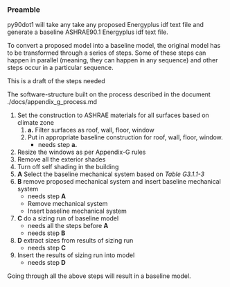 ### Preamble
py90dot1 will take any take any proposed Energyplus idf text file and generate a baseline ASHRAE90.1 Energyplus idf text file.

To convert a proposed model into a baseline model, the original model has to be transformed through a series of steps. Some of these steps can happen in parallel (meaning, they can happen in any sequence) and other steps occur in a particular sequence.

This is a draft of the steps needed

The software-structure built on the process described in the document ./docs/appendix_g_process.md

1.  Set the construction to ASHRAE materials for all surfaces based on climate zone
    1. **a.** Filter surfaces as roof, wall, floor, window
    2. Put in appropriate baseline construction for roof, wall, floor, window.
        - needs step **a.**
2. Resize the windows as per Appendix-G rules
3. Remove all the exterior shades
4. Turn off self shading in the building
5. **A** Select the baseline mechanical system based on *Table G3.1.1-3*
6. **B** remove proposed mechanical system and insert baseline mechanical system
    - needs step **A**
    - Remove mechanical system
    - Insert baseline mechanical system
7. **C** do a sizing run of baseline model
    - needs all the steps before **A**
    - needs step **B**
8. **D** extract sizes from results of sizing run
    - needs step **C**
9. Insert the results of sizing run into model
    - needs step **D**

Going through all the above steps will result in a baseline model.
